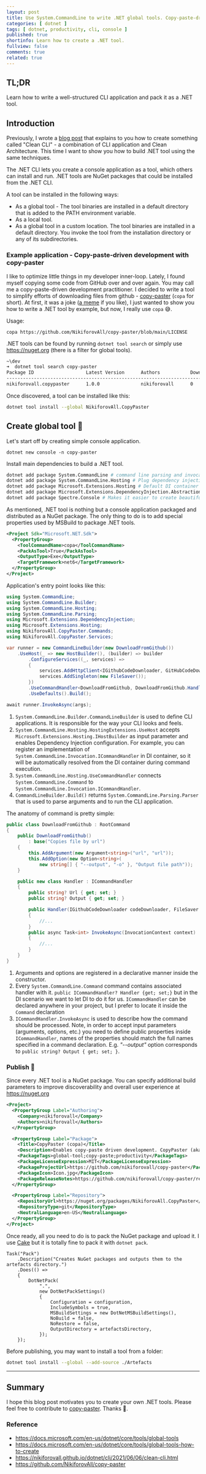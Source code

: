 ```yaml
---
layout: post
title: Use System.CommandLine to write .NET global tools. Copy-paste-driven development with copy-paster.
categories: [ dotnet ]
tags: [ dotnet, productivity, cli, console ]
published: true
shortinfo: Learn how to create a .NET tool.
fullview: false
comments: true
related: true
---
```


## TL;DR

Learn how to write a well-structured CLI application and pack it as a .NET tool.

## Introduction

Previously, I wrote a [blog post](https://nikiforovall.github.io/dotnet/cli/2021/06/06/clean-cli.html) that explains to you how to create something called "Clean CLI" - a combination of CLI application and Clean Architecture. This time I want to show you how to build .NET tool using the same techniques.

The .NET CLI lets you create a console application as a tool, which others can install and run. .NET tools are NuGet packages that could be installed from the .NET CLI.

A tool can be installed in the following ways:

* As a global tool - The tool binaries are installed in a default directory that is added to the PATH environment variable.
* As a local tool.
* As a global tool in a custom location. The tool binaries are installed in a default directory. You invoke the tool from the installation directory or any of its subdirectories.

### Example application - Copy-paste-driven development with copy-paster

I like to optimize little things in my developer inner-loop. Lately, I found myself copying some code from GitHub over and over again. You may call me a copy-paste-driven development practitioner. I decided to write a tool to simplify efforts of downloading files from github - [copy-paster](https://github.com/NikiforovAll/copy-paster) (`copa` for short). At first, it was a joke ([a meme](https://twitter.com/nicodotgay/statuses/1458891554026930181) if you like), I just wanted to show you how to write a .NET tool by example, but now, I really use `copa` 😅.

Usage:

`copa https://github.com/NikiforovAll/copy-paster/blob/main/LICENSE`

.NET tools can be found by running `dotnet tool search` or simply use <https://nuget.org> (there is a filter for global tools).

```bash
~\dev
➜  dotnet tool search copy-paster
Package ID                   Latest Version      Authors           Downloads      Verified
------------------------------------------------------------------------------------------
nikiforovall.copypaster      1.0.0               nikiforovall      0
```

Once discovered, a tool can be installed like this:

```bash
dotnet tool install --global NikiforovAll.CopyPaster
```

## Create global tool 🔨

Let's start off by creating simple console application.

`dotnet new console -n copy-paster`

Install main dependencies to build a .NET tool.

```bash
dotnet add package System.CommandLine # command line parsing and invocation
dotnet add package System.CommandLine.Hosting # Plug dependency injection container
dotnet add package Microsoft.Extensions.Hosting # Default DI container
dotnet add package Microsoft.Extensions.DependencyInjection.Abstractions
dotnet add package Spectre.Console # Makes it easier to create beautiful console apps
```

As mentioned, .NET tool is nothing but a console application packaged and distributed as a NuGet package. The only thing to do is to add special properties used by MSBuild to package .NET tools.

```xml
<Project Sdk="Microsoft.NET.Sdk">
  <PropertyGroup>
    <ToolCommandName>copa</ToolCommandName>
    <PackAsTool>True</PackAsTool>
    <OutputType>Exe</OutputType>
    <TargetFramework>net6</TargetFramework>
  </PropertyGroup>
</Project>
```

Application's entry point looks like this:

```csharp
using System.CommandLine;
using System.CommandLine.Builder;
using System.CommandLine.Hosting;
using System.CommandLine.Parsing;
using Microsoft.Extensions.DependencyInjection;
using Microsoft.Extensions.Hosting;
using NikiforovAll.CopyPaster.Commands;
using NikiforovAll.CopyPaster.Services;

var runner = new CommandLineBuilder(new DownloadFromGithub())
    .UseHost(_ => new HostBuilder(), (builder) => builder
        .ConfigureServices((_, services) =>
        {
            services.AddHttpClient<IGithubCodeDownloader, GitHubCodeDownloader>();
            services.AddSingleton(new FileSaver());
        })
        .UseCommandHandler<DownloadFromGithub, DownloadFromGithub.Handler>())
        .UseDefaults().Build();

await runner.InvokeAsync(args);
```

1. `System.CommandLine.Builder.CommandLineBuilder` is used to define CLI applications. It is responsible for the way your CLI looks and feels.
2. `System.CommandLine.Hosting.HostingExtensions.UseHost` accepts `Microsoft.Extensions.Hosting.IHostBuilder` as input parameter and enables Dependency Injection configuration. For example, you can register an implementation of `System.CommandLine.Invocation.ICommandHandler` in DI container, so it will be automatically resolved from the DI container during command execution.
3. `System.CommandLine.Hosting.UseCommandHandler` connects `System.CommandLine.Command` to `System.CommandLine.Invocation.ICommandHandler`.
4. `CommandLineBuilder.Build()` returns `System.CommandLine.Parsing.Parser` that is used to parse arguments and to run the CLI application.

The anatomy of command is pretty simple:

```csharp
public class DownloadFromGithub : RootCommand
{
    public DownloadFromGithub()
        : base("Copies file by url")
    {
        this.AddArgument(new Argument<string>("url", "url"));
        this.AddOption(new Option<string>(
            new string[] { "--output", "-o" }, "Output file path"));
    }

    public new class Handler : ICommandHandler
    {
        public string? Url { get; set; }
        public string? Output { get; set; }

        public Handler(IGithubCodeDownloader codeDownloader, FileSaver fileSaver)
        {
            //...
        }
        public async Task<int> InvokeAsync(InvocationContext context)
        {
            //...
        }
    }
}
```

1. Arguments and options are registered in a declarative manner inside the constructor.
2. Every `System.CommandLine.Command` command contains associated handler with it. `public ICommandHandler? Handler {get; set;}` but in the DI scenario we want to let DI to do it for us. `ICommandHandler` can be declared anywhere in your project, but I prefer to locate it inside the `Command` declaration
3. `ICommandHandler.InvokeAsync` is used to describe how the command should be processed. Note, in order to accept input parameters (arguments, options, etc.) you need to define public properties inside `ICommandHandler`, names of the properties should match the full names specified in a command declaration. E.g. *"--output"* option corresponds to `public string? Output { get; set; }`.

### Publish 📢

Since every .NET tool is a NuGet package. You can specify additional build parameters to improve discoverability and overall user experience at <https://nuget.org>

```xml
<Project>
  <PropertyGroup Label="Authoring">
    <Company>nikiforovall</Company>
    <Authors>nikiforovall</Authors>
  </PropertyGroup>

  <PropertyGroup Label="Package">
    <Title>CopyPaster (copa)</Title>
    <Description>Enables copy-paste driven development. CopyPaster (aka copa)</Description>
    <PackageTags>global-tool;copy-paste;productivity</PackageTags>
    <PackageLicenseExpression>MIT</PackageLicenseExpression>
    <PackageProjectUrl>https://github.com/nikiforovall/copy-paster</PackageProjectUrl>
    <PackageIcon>Icon.jpg</PackageIcon>
    <PackageReleaseNotes>https://github.com/nikiforovall/copy-paster/releases</PackageReleaseNotes>
  </PropertyGroup>

  <PropertyGroup Label="Repository">
    <RepositoryUrl>https://nuget.org/packages/NikiforovAll.CopyPaster</RepositoryUrl>
    <RepositoryType>git</RepositoryType>
    <NeutralLanguage>en-US</NeutralLanguage>
  </PropertyGroup>
</Project>
```

Once ready, all you need to do is to pack the NuGet package and upload it. I use [Cake](https://cakebuild.net/docs/running-builds/runners/dotnet-tool) but it is totally fine to pack it with `dotnet pack`.

```cake
Task("Pack")
    .Description("Creates NuGet packages and outputs them to the artefacts directory.")
    .Does(() =>
    {
        DotNetPack(
            ".",
            new DotNetPackSettings()
            {
                Configuration = configuration,
                IncludeSymbols = true,
                MSBuildSettings = new DotNetMSBuildSettings(),
                NoBuild = false,
                NoRestore = false,
                OutputDirectory = artefactsDirectory,
            });
    });
```

Before publishing, you may want to install a tool from a folder:

```bash
dotnet tool install --global --add-source ./Artefacts
```

---

## Summary

I hope this blog post motivates you to create your own .NET tools. Please feel free to contribute to [copy-paster](https://github.com/NikiforovAll/copy-paster). Thanks 👋.

### Reference

* <https://docs.microsoft.com/en-us/dotnet/core/tools/global-tools>
* <https://docs.microsoft.com/en-us/dotnet/core/tools/global-tools-how-to-create>
* <https://nikiforovall.github.io/dotnet/cli/2021/06/06/clean-cli.html>
* <https://github.com/NikiforovAll/copy-paster>
